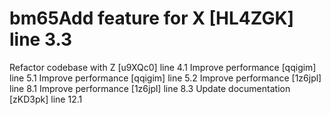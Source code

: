 # bm65Add feature for X [HL4ZGK] line 3.3
Refactor codebase with Z [u9XQc0] line 4.1
Improve performance [qqigim] line 5.1
Improve performance [qqigim] line 5.2
Improve performance [1z6jpl] line 8.1
Improve performance [1z6jpl] line 8.3
Update documentation [zKD3pk] line 12.1
